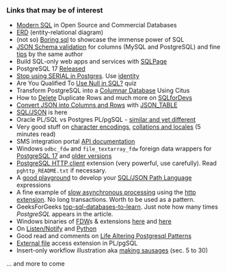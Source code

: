 ### Links that may be of interest
- [Modern SQL](https://www.slideshare.net/slideshow/modern-sql/44086611) in Open Source and Commercial Databases
- [ERD](https://www.visual-paradigm.com/guide/data-modeling/what-is-entity-relationship-diagram/) (entity-relational diagram)
- (not so) [Boring sql](https://notso.boringsql.com/) to showcase the immense power of SQL
- [JSON Schema validation](https://sqlfordevs.com/json-schema-validation) for columns (MySQL and PostgreSQL) and fine [tips](https://sqlfordevs.com/tips) by the same author
- Build SQL-only web apps and services with [SQLPage](https://sql.datapage.app/)
- PostgreSQL 17 [Released](https://www.postgresql.org/about/news/postgresql-17-released-2936/)
- [Stop using SERIAL in Postgres](https://www.naiyerasif.com/post/2024/09/04/stop-using-serial-in-postgres/). Use [identity](https://www.postgresql.org/docs/current/ddl-identity-columns.html)
- Are You Qualified To [Use Null in SQL?](https://agentm.github.io/project-m36/posts/2024-07-16-are-you-qualified-to-use-null.html) quiz
- Transform PostgreSQL into a [Columnar Database](https://stormatics.tech/semabs-planet-postgresql/transform-postgresql-into-a-columnar-database-using-citus) Using Citus
- How to [Delete](https://sqlfordevs.com/delete-duplicate-rows) Duplicate Rows and much more on [SQLforDevs](https://sqlfordevs.com/tips)
- [Convert JSON into Columns and Rows](https://www.crunchydata.com/blog/easily-convert-json-into-columns-and-rows-with-json_table) with [JSON_TABLE](https://www.postgresql.org/docs/current/functions-json.html#FUNCTIONS-SQLJSON-TABLE)
- [SQL/JSON](https://www.depesz.com/2024/10/11/sql-json-is-here-kinda-waiting-for-pg-17/) is here
- Oracle PL/SQL vs Postgres PL/pgSQL - [similar and yet different](https://stormatics.tech/blogs/transitioning-from-oracle-to-postgresql-pl-sql-vs-pl-pgsql)
- Very good stuff on [character encodings](https://thebuild.com/blog/2024/10/27/speaking-in-tongues-postgresql-and-character-encodings/), [collations and locales](https://thebuild.com/blog/2024/10/25/postgresql-collations-1-gentlemen-this-is-a-football/) (5 minutes read)
- SMS integration portal [API documentation](https://www.smsapi.bg/docs/#1-introduction)
- Windows `odbc_fdw` and `file_textarray_fdw` foreign data wrappers for [PostgreSQL 17](https://www.postgresonline.com/journal/index.php?/archives/416-PostgreSQL-17-64-bit-for-Windows-FDWs.html) and [older versions](https://www.postgresonline.com/journal/index.php?/categories/85-odbc_fdw)
- [PostgreSQL HTTP client](https://github.com/pramsey/pgsql-http) extension (very powerful, use carefully). Read `pghttp_README.txt` if necessary.
- A [good playground](https://theory.github.io/sqljson/) to develop your [SQL/JSON Path Language](https://www.postgresql.org/docs/current/functions-json.html#FUNCTIONS-SQLJSON-PATH) expressions
- A fine example of [slow asynchronous processing](https://www.crunchydata.com/blog/running-an-async-web-query-queue-with-procedures-and-pg_cron) using the [http extension](https://github.com/pramsey/pgsql-http). No long transactions. Worth to be used as a pattern.
- GeeksForGeeks [top-sql-databases-to-learn](https://www.geeksforgeeks.org/top-sql-databases-to-learn/). Just note how many times _PostgreSQL_ appears in the article.
- Windows binaries of [FDW](https://www.postgresql.org/docs/current/ddl-foreign-data.html)s & extensions [here](https://www.postgresonline.com/winextensions.php) and [here](https://www.postgresonline.com/journal/index.php?/categories/47-postgresql-versions)
- On [Listen/Notify](https://www.postgresql.org/docs/current/sql-notify.html) and [Python](https://stackoverflow.com/questions/69246880/notifications-in-postgresql-with-pythonpsycopg2-does-not-work)
- Good read and comments on [Life Altering Postgresql Patterns](https://mccue.dev/pages/3-11-25-life-altering-postgresql-patterns)
- [External file](https://github.com/darold/external_file) access extension in PL/pgSQL
- Insert-only workflow illustration aka [making sausages](https://www.youtube.com/watch?v=KIsISCqecFs) (sec. 5 to 30) 
  
... and more to come 
